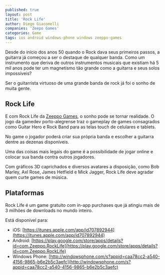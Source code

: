 ```yaml
---
published: true
layout: post
title: 'Rock Life'
author: Diego Giacomelli
companies: 'Zeepo Games'
categories: Game
tags: ios android windows-phone windows zeeppo-games
---
```

Desde do início dos anos 50 quando o Rock dava seus primeiros passos, a guitarra já começou a ser o destaque de qualquer banda. Como um instrumento que deriva de outros instrumentos musicais que existiam há 5 mil anos pode ter um magnetismo tão grande como a guitarra e seus solos impossíveis?

Ser o guitarrista virtuoso de uma grande banda de rock já foi o sonho de muita gente.

## Rock Life

E com Rock Life da [Zeeppo Games](http://zeeppo.com), o sonho pode se tornar realidade. O jogo da gamedev porto-alegrense traz o gameplay de games consagrados como Guitar Hero e Rock Band para as telas touch de celulares e tablets. 

No game o jogador poderá criar sua própria banda e escolher a guitarra dentre as dezenas disponíveis.

Uma das coisas mais legais do game é a possibilidade de jogar online e colocar sua banda contra outros jogadores.

Com gráficos 3D caprichados e diversos avatares a disposição, como Bob Marley, Axl Rose, James Hetfield e Mick Jagger, Rock Life deve agradar quem curte games de música.

## Plataformas
Rock Life é um game gratuito com in-app purchases que já atingiu mais de 3 milhões de downloads no mundo inteiro.

Está disponível para:
* iOS: [https://itunes.apple.com/app/id707892944](https://itunes.apple.com/app/id707892944)
* Android: [https://play.google.com/store/apps/details?id=com.Zeeppo.RockLife](https://play.google.com/store/apps/details?id=com.Zeeppo.RockLife)
* Windows Phone: [http://windowsphone.com/s?appid=caa78cc2-a540-4156-9865-b6e2b5c3aefc](http://windowsphone.com/s?appid=caa78cc2-a540-4156-9865-b6e2b5c3aefc)